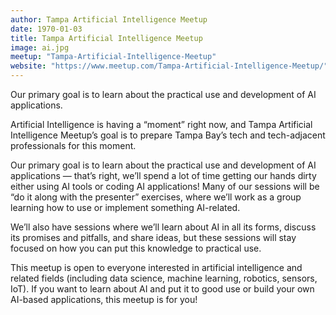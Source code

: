 ```yaml
---
author: Tampa Artificial Intelligence Meetup
date: 1970-01-03
title: Tampa Artificial Intelligence Meetup
image: ai.jpg
meetup: "Tampa-Artificial-Intelligence-Meetup"
website: "https://www.meetup.com/Tampa-Artificial-Intelligence-Meetup/"
---
```


Our primary goal is to learn about the practical use and development of AI applications.


Artificial Intelligence is having a “moment” right now, and Tampa Artificial Intelligence Meetup’s goal is to prepare Tampa Bay’s tech and tech-adjacent professionals for this moment.

Our primary goal is to learn about the practical use and development of AI applications — that’s right, we’ll spend a lot of time getting our hands dirty either using AI tools or coding AI applications! Many of our sessions will be “do it along with the presenter” exercises, where we’ll work as a group learning how to use or implement something AI-related.

We’ll also have sessions where we’ll learn about AI in all its forms, discuss its promises and pitfalls, and share ideas, but these sessions will stay focused on how you can put this knowledge to practical use.

This meetup is open to everyone interested in artificial intelligence and related fields (including data science, machine learning, robotics, sensors, IoT). If you want to learn about AI and put it to good use or build your own AI-based applications, this meetup is for you!
